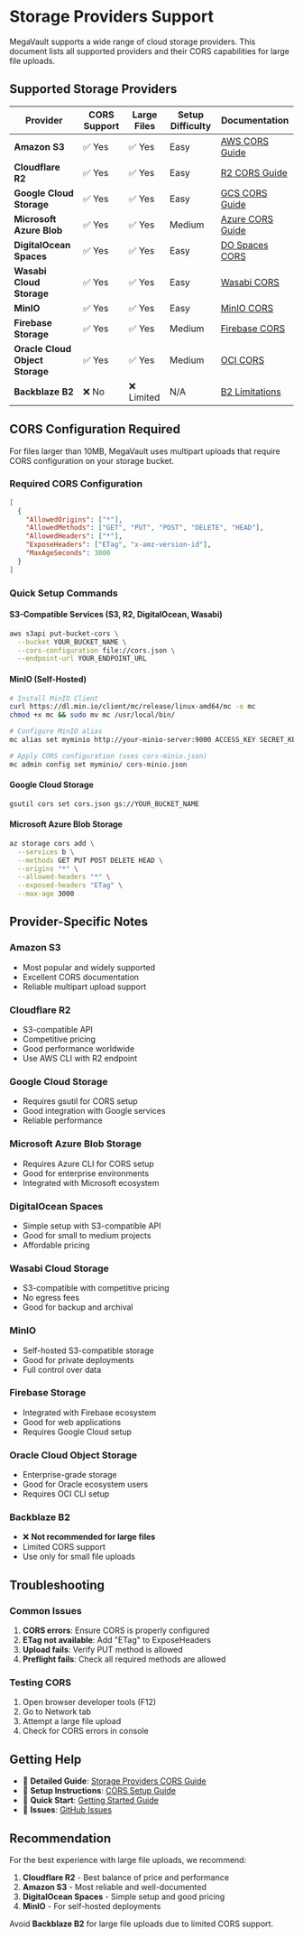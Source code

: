 # Storage Providers Support

MegaVault supports a wide range of cloud storage providers. This document lists all supported providers and their CORS capabilities for large file uploads.

## Supported Storage Providers

| Provider | CORS Support | Large Files | Setup Difficulty | Documentation |
|----------|--------------|-------------|------------------|---------------|
| **Amazon S3** | ✅ Yes | ✅ Yes | Easy | [AWS CORS Guide](https://docs.aws.amazon.com/AmazonS3/latest/userguide/enabling-cors-examples.html) |
| **Cloudflare R2** | ✅ Yes | ✅ Yes | Easy | [R2 CORS Guide](https://developers.cloudflare.com/r2/api/s3/cors/) |
| **Google Cloud Storage** | ✅ Yes | ✅ Yes | Easy | [GCS CORS Guide](https://cloud.google.com/storage/docs/configuring-cors) |
| **Microsoft Azure Blob** | ✅ Yes | ✅ Yes | Medium | [Azure CORS Guide](https://learn.microsoft.com/en-us/rest/api/storageservices/cross-origin-resource-sharing--cors--support-for-the-azure-storage-services) |
| **DigitalOcean Spaces** | ✅ Yes | ✅ Yes | Easy | [DO Spaces CORS](https://www.digitalocean.com/docs/spaces/how-to/enable-cors/) |
| **Wasabi Cloud Storage** | ✅ Yes | ✅ Yes | Easy | [Wasabi CORS](https://wasabi-support.zendesk.com/hc/en-us/articles/360000034752-How-do-I-configure-CORS-for-my-Wasabi-bucket-) |
| **MinIO** | ✅ Yes | ✅ Yes | Easy | [MinIO CORS](https://docs.min.io/docs/minio-server-limits-per-tenant.html#cors) |
| **Firebase Storage** | ✅ Yes | ✅ Yes | Medium | [Firebase CORS](https://firebase.google.com/docs/storage/web/download-files#cors_configuration) |
| **Oracle Cloud Object Storage** | ✅ Yes | ✅ Yes | Medium | [OCI CORS](https://docs.oracle.com/en-us/iaas/Content/Object/Tasks/usingcors.htm) |
| **Backblaze B2** | ❌ No | ❌ Limited | N/A | [B2 Limitations](https://www.backblaze.com/b2/docs/) |

## CORS Configuration Required

For files larger than 10MB, MegaVault uses multipart uploads that require CORS configuration on your storage bucket.

### Required CORS Configuration

```json
[
  {
    "AllowedOrigins": ["*"],
    "AllowedMethods": ["GET", "PUT", "POST", "DELETE", "HEAD"],
    "AllowedHeaders": ["*"],
    "ExposeHeaders": ["ETag", "x-amz-version-id"],
    "MaxAgeSeconds": 3000
  }
]
```

### Quick Setup Commands

#### S3-Compatible Services (S3, R2, DigitalOcean, Wasabi)
```bash
aws s3api put-bucket-cors \
  --bucket YOUR_BUCKET_NAME \
  --cors-configuration file://cors.json \
  --endpoint-url YOUR_ENDPOINT_URL
```

#### MinIO (Self-Hosted)
```bash
# Install MinIO Client
curl https://dl.min.io/client/mc/release/linux-amd64/mc -o mc
chmod +x mc && sudo mv mc /usr/local/bin/

# Configure MinIO alias
mc alias set myminio http://your-minio-server:9000 ACCESS_KEY SECRET_KEY

# Apply CORS configuration (uses cors-minio.json)
mc admin config set myminio/ cors-minio.json
```

#### Google Cloud Storage
```bash
gsutil cors set cors.json gs://YOUR_BUCKET_NAME
```

#### Microsoft Azure Blob Storage
```bash
az storage cors add \
  --services b \
  --methods GET PUT POST DELETE HEAD \
  --origins "*" \
  --allowed-headers "*" \
  --exposed-headers "ETag" \
  --max-age 3000
```

## Provider-Specific Notes

### Amazon S3
- Most popular and widely supported
- Excellent CORS documentation
- Reliable multipart upload support

### Cloudflare R2
- S3-compatible API
- Competitive pricing
- Good performance worldwide
- Use AWS CLI with R2 endpoint

### Google Cloud Storage
- Requires gsutil for CORS setup
- Good integration with Google services
- Reliable performance

### Microsoft Azure Blob Storage
- Requires Azure CLI for CORS setup
- Good for enterprise environments
- Integrated with Microsoft ecosystem

### DigitalOcean Spaces
- Simple setup with S3-compatible API
- Good for small to medium projects
- Affordable pricing

### Wasabi Cloud Storage
- S3-compatible with competitive pricing
- No egress fees
- Good for backup and archival

### MinIO
- Self-hosted S3-compatible storage
- Good for private deployments
- Full control over data

### Firebase Storage
- Integrated with Firebase ecosystem
- Good for web applications
- Requires Google Cloud setup

### Oracle Cloud Object Storage
- Enterprise-grade storage
- Good for Oracle ecosystem users
- Requires OCI CLI setup

### Backblaze B2
- ❌ **Not recommended for large files**
- Limited CORS support
- Use only for small file uploads

## Troubleshooting

### Common Issues

1. **CORS errors**: Ensure CORS is properly configured
2. **ETag not available**: Add "ETag" to ExposeHeaders
3. **Upload fails**: Verify PUT method is allowed
4. **Preflight fails**: Check all required methods are allowed

### Testing CORS

1. Open browser developer tools (F12)
2. Go to Network tab
3. Attempt a large file upload
4. Check for CORS errors in console

## Getting Help

- 📖 **Detailed Guide**: [Storage Providers CORS Guide](docs/storage-providers-cors.md)
- 🔧 **Setup Instructions**: [CORS Setup Guide](src/app/docs/getting-started/cors-setup/page.tsx)
- 🚀 **Quick Start**: [Getting Started Guide](src/app/docs/getting-started/page.tsx)
- 💬 **Issues**: [GitHub Issues](https://github.com/iotserver24/S3-MegaVault/issues)

## Recommendation

For the best experience with large file uploads, we recommend:

1. **Cloudflare R2** - Best balance of price and performance
2. **Amazon S3** - Most reliable and well-documented
3. **DigitalOcean Spaces** - Simple setup and good pricing
4. **MinIO** - For self-hosted deployments

Avoid **Backblaze B2** for large file uploads due to limited CORS support.
